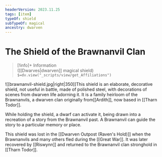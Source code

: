 ```yaml
---
headerVersion: 2023.11.25
tags: [item]
typeOf: shield
subTypeOf: magical
ancestry: dwarven
---
```

# The Shield of the Brawnanvil Clan
>[!info]+ Information  
> ([[Dwarves|dwarven]] magical shield)  
> `$=dv.view("_scripts/view/get_Affiliations")`

![[brawnanvil-shield.jpg|right|350]]This shield is an elaborate, decorative shield, not useful in battle, made of polished steel, with  decorations of scenes from dwarven life adorning it. It is a family heirloom of the Brawnanvils, a dwarven clan originally from[[Ardith]], now based in [[Tharn Todor]]. 

While holding the shield, a dwarf can activate it, being drawn into a recreation of a story from the Brawnanvil past. A Brawnanvil can guide the story to a particular memory or place.

This shield was lost in the [[Dwarven Outpost (Raven's Hold)]] when the Brawnanvils and many others fled during the [[Great War]]. It was later recovered by [[Riswynn]] and returned to the Brawnanvil clan stronghold in [[Tharn Todor]]. 